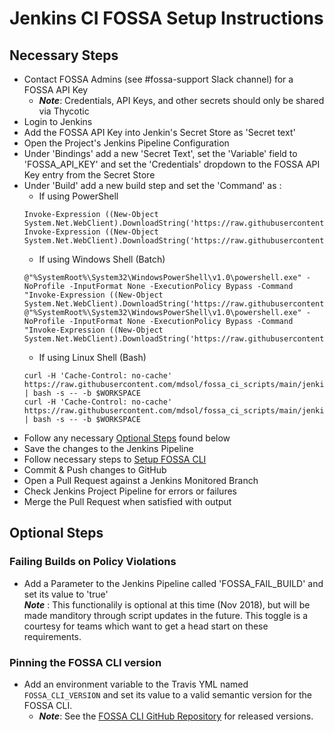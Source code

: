 # Jenkins CI FOSSA Setup Instructions

## Necessary Steps
  - Contact FOSSA Admins (see #fossa-support Slack channel) for a FOSSA API Key
    - __*Note*__: Credentials, API Keys, and other secrets should only be shared via Thycotic
  - Login to Jenkins
  - Add the FOSSA API Key into Jenkin's Secret Store as 'Secret text'
  - Open the Project's Jenkins Pipeline Configuration
  - Under 'Bindings' add a new 'Secret Text', set the 'Variable' field to 'FOSSA_API_KEY' and set the 'Credentials' dropdown to the FOSSA API Key entry from the Secret Store
  - Under 'Build' add a new build step and set the 'Command' as :
    * If using PowerShell  
    ```
    Invoke-Expression ((New-Object System.Net.WebClient).DownloadString('https://raw.githubusercontent.com/mdsol/fossa_ci_scripts/main/jenkins/fossa_install.ps1'))
    Invoke-Expression ((New-Object System.Net.WebClient).DownloadString('https://raw.githubusercontent.com/mdsol/fossa_ci_scripts/main/jenkins/fossa_run.ps1'))
    ```
    * If using Windows Shell (Batch)
    ```
    @"%SystemRoot%\System32\WindowsPowerShell\v1.0\powershell.exe" -NoProfile -InputFormat None -ExecutionPolicy Bypass -Command "Invoke-Expression ((New-Object System.Net.WebClient).DownloadString('https://raw.githubusercontent.com/mdsol/fossa_ci_scripts/main/jenkins/fossa_install.ps1'))"
    @"%SystemRoot%\System32\WindowsPowerShell\v1.0\powershell.exe" -NoProfile -InputFormat None -ExecutionPolicy Bypass -Command "Invoke-Expression ((New-Object System.Net.WebClient).DownloadString('https://raw.githubusercontent.com/mdsol/fossa_ci_scripts/main/jenkins/fossa_run.ps1'))"
    ```
    * If using Linux Shell (Bash)
    ```
    curl -H 'Cache-Control: no-cache' https://raw.githubusercontent.com/mdsol/fossa_ci_scripts/main/jenkins/fossa_install.sh | bash -s -- -b $WORKSPACE
    curl -H 'Cache-Control: no-cache' https://raw.githubusercontent.com/mdsol/fossa_ci_scripts/main/jenkins/fossa_run.sh | bash -s -- -b $WORKSPACE
    ```
  - Follow any necessary [Optional Steps](#optional-steps) found below
  - Save the changes to the Jenkins Pipeline
  - Follow necessary steps to [Setup FOSSA CLI](/FOSSA_CLI_SETUP.md)
  - Commit & Push changes to GitHub
  - Open a Pull Request against a Jenkins Monitored Branch
  - Check Jenkins Project Pipeline for errors or failures
  - Merge the Pull Request when satisfied with output

## Optional Steps

### Failing Builds on Policy Violations
  - Add a Parameter to the Jenkins Pipeline called 'FOSSA_FAIL_BUILD' and set its value to 'true'  
**_Note_** : This functionalily is optional at this time (Nov 2018), but will be made manditory through script updates in the future.  This toggle is a courtesy for teams which want to get a head start on these requirements.

### Pinning the FOSSA CLI version
- Add an environment variable to the Travis YML named `FOSSA_CLI_VERSION` and set its value to a valid semantic version for the FOSSA CLI.
  - __*Note*__: See the [FOSSA CLI GitHub Repository](https://github.com/fossas/fossa-cli/releases) for released versions.
